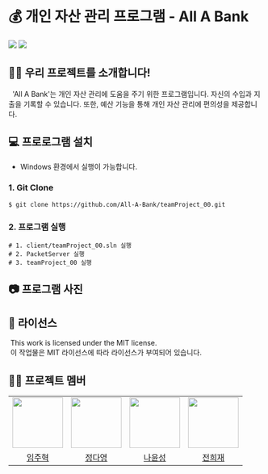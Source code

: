 

# 💰 개인 자산 관리 프로그램 - All A Bank

<img src="https://img.shields.io/badge/Windows-0078D4?style=flat-square&logo=Windows&logoColor=white"/> <img src="https://img.shields.io/badge/MariaDB-003545?style=flat-square&logo=mariadb&logoColor=white"/>

## 🙋‍♂️ 우리 프로젝트를 소개합니다!
&nbsp; 'All A Bank'는 개인 자산 관리에 도움을 주기 위한 프로그램입니다. 자신의 수입과 지출을 기록할 수 있습니다. 또한, 예산 기능을 통해 개인 자산 관리에 편의성을 제공합니다.

## 💻 프로로그램 설치
* Windows 환경에서 실행이 가능합니다.

### 1. Git Clone
```bash
$ git clone https://github.com/All-A-Bank/teamProject_00.git
```

### 2. 프로그램 실행
```
# 1. client/teamProject_00.sln 실행
# 2. PacketServer 실행
# 3. teamProject_00 실행
```

## 📷 프로그램 사진

## 🙏 라이선스
&nbsp;This work is licensed under the MIT license.  
&nbsp;이 작업물은 MIT 라이선스에 따라 라이선스가 부여되어 있습니다.

## 🧑‍💻 프로젝트 멤버
|                                                                      |                                                                       |                                                                      |                                                                       |
| :--------------------------------------------------------------------------: | :---------------------------------------------------------------------------: | :--------------------------------------------------------------------------: | :--------------------------------------------------------------------------: |
| <img src="https://avatars.githubusercontent.com/u/62338444?v=4" width="100"> | <img src="https://avatars.githubusercontent.com/u/119166407?v=4" width="100"> | <img src="https://avatars.githubusercontent.com/u/59788929?v=4" width="100"> | <img src="https://avatars.githubusercontent.com/u/93755324?v=4" width="100"> |
|                    [임주혁](https://github.com/siwonhae)                     |                    [정다영](https://github.com/dayoung030303)                     |                      [나윤성](https://github.com/yunseong0312)                      |                   [전희재](https://github.com/jeon-heejae)
